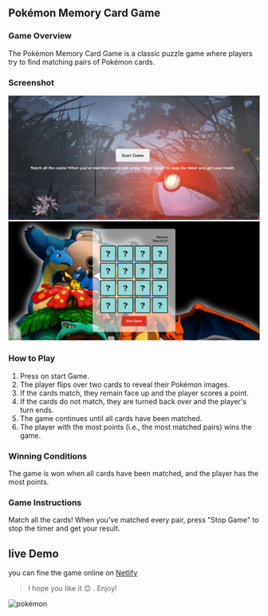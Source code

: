 ## Pokémon Memory Card Game

### Game Overview

The Pokémon Memory Card Game is a classic puzzle game where players try to find matching pairs of Pokémon cards.

### Screenshot

![screenshot](./pokemon1.png)
![screenshot](./pokemon2.png)

### How to Play

1. Press on start Game.
2. The player flips over two cards to reveal their Pokémon images.
3. If the cards match, they remain face up and the player scores a point.
4. If the cards do not match, they are turned back over and the player's turn ends.
5. The game continues until all cards have been matched.
6. The player with the most points (i.e., the most matched pairs) wins the game.

### Winning Conditions

The game is won when all cards have been matched, and the player has the most points.

### Game Instructions

Match all the cards! When you've matched every pair, press "Stop Game" to stop the timer and get your result.

## live Demo

you can fine the game online on [Netlify](https://b-pokemon-memory-game.netlify.app/)

> I hope you like it 😊 . Enjoy!

![pokémon](https://gifdb.com/images/high/yay-cheers-happy-pokemon-anime-jump-mefbh2zrslsma3sy.gif)
